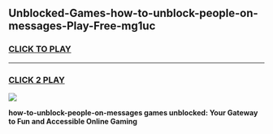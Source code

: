 
## Unblocked-Games-how-to-unblock-people-on-messages-Play-Free-mg1uc
<h3>
<a href="https://premium76.site?title=how-to-unblock-people-on-messages&ref=12A">CLICK TO PLAY</a></h3>
<hr>

<h3>
<a href="https://premium76.site?title=how-to-unblock-people-on-messages&ref=12A">CLICK 2 PLAY</a>
  
</h3>

<a href="https://premium76.site?title=how-to-unblock-people-on-messages&ref=12A"><img src="https://clearcache.store/games.png"></a>


**how-to-unblock-people-on-messages games unblocked: Your Gateway to Fun and Accessible Online Gaming**
